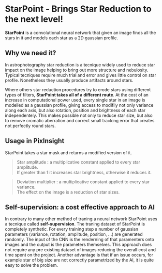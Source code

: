 # StarPoint - Brings Star Reduction to the next level!

**StarPoint** is a convolutional neural network that given an image finds all the stars in it and models each star as a 2D gaussian profile.

## Why we need it?
In astrophotography star reduction is a tecnique widely used to reduce star impact on the image helping to bring out more structure and nebulosity. Typical tecniques require much trial and error and gives little control on star profile. Nonetheless they usually produce artifacts around stars.

Where others star reduction procedures try to erode stars using different types of filters, **StarPoint takes all of a different route**. At the cost of an increase in computational power used, every single star in an image is modelled as a gaussian profile, giving access to modifily not only variance along each axis, but also rotation, position and brightness of each star independentely. This makes possible not only to reduce star size, but also to remove cromatic aberration and correct small tracking error that creates not perfectly round stars.

## Usage in PixInsight
StarPoint takes a star mask and returns a modified version of it.

> Star amplitude : a multiplicative constant applied to every star amplitude.<br />
> If greater than 1 it increases star brightness, otherwise it reduces it.

> Deviation multiplier : a multiplicative constant applied to every star variance.<br />
> The effect on the image is a reduction of star sizes.

## Self-supervision: a cost effective approach to AI
In contrary to many other method of traning a neural network StarPoint uses a tecnique called **self-supervision**. The traning dataset of StarPoint is completely synthetic. For every training step a number of gaussian parameters (variance, rotation, amplitude, position, ...) are generated randomly. The input of the CNN is the renderning of that paramenters onto images and the output is the parameters themselves.
This approach does not require any pre existing dataset of images reducing the overall cost and time spent on the project. Another advantage is that if an issue occurs, for example star of big size are not correctly parametrized by the AI, it is quite easy to solve the problem.
